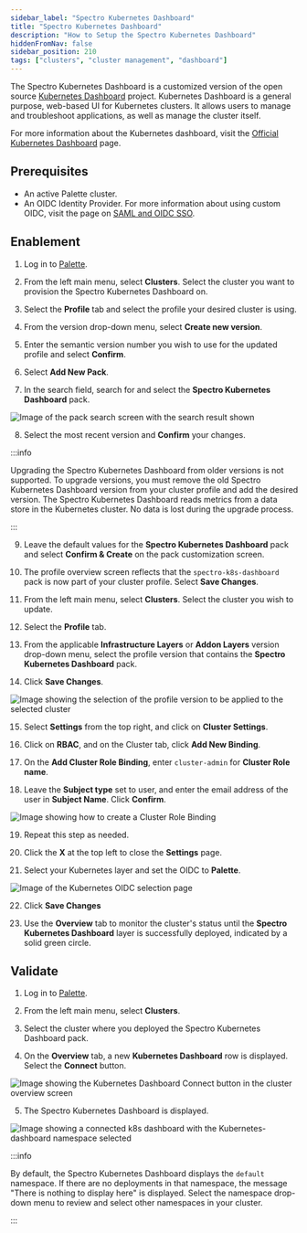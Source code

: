 ```yaml
---
sidebar_label: "Spectro Kubernetes Dashboard"
title: "Spectro Kubernetes Dashboard"
description: "How to Setup the Spectro Kubernetes Dashboard"
hiddenFromNav: false
sidebar_position: 210
tags: ["clusters", "cluster management", "dashboard"]
---
```


The Spectro Kubernetes Dashboard is a customized version of the open source
[Kubernetes Dashboard](https://github.com/kubernetes/dashboard) project. Kubernetes Dashboard is a general purpose,
web-based UI for Kubernetes clusters. It allows users to manage and troubleshoot applications, as well as manage the
cluster itself.

For more information about the Kubernetes dashboard, visit the
[Official Kubernetes Dashboard](https://kubernetes.io/docs/tasks/access-application-cluster/web-ui-dashboard/) page.

## Prerequisites

- An active Palette cluster.
- An OIDC Identity Provider. For more information about using custom OIDC, visit the page on
  [SAML and OIDC SSO](/../../user-management/saml-sso/#palette-oidc-and-pxk).

## Enablement

1. Log in to [Palette](https://console.spectrocloud.com/).

2. From the left main menu, select **Clusters**. Select the cluster you want to provision the Spectro Kubernetes
   Dashboard on.

3. Select the **Profile** tab and select the profile your desired cluster is using.

4. From the version drop-down menu, select **Create new version**.

5. Enter the semantic version number you wish to use for the updated profile and select **Confirm**.

6. Select **Add New Pack**.

7. In the search field, search for and select the **Spectro Kubernetes Dashboard** pack.

![Image of the pack search screen with the search result shown](/clusters_cluster-management_spectro-kubernetes-dashboard_select-dashboard-pack.webp)

8. Select the most recent version and **Confirm** your changes.

:::info

Upgrading the Spectro Kubernetes Dashboard from older versions is not supported. To upgrade versions, you must remove
the old Spectro Kubernetes Dashboard version from your cluster profile and add the desired version. The Spectro
Kubernetes Dashboard reads metrics from a data store in the Kubernetes cluster. No data is lost during the upgrade
process.

:::

9. Leave the default values for the **Spectro Kubernetes Dashboard** pack and select **Confirm & Create** on the pack
   customization screen.

10. The profile overview screen reflects that the `spectro-k8s-dashboard` pack is now part of your cluster profile.
    Select **Save Changes**.

11. From the left main menu, select **Clusters**. Select the cluster you wish to update.

12. Select the **Profile** tab.

13. From the applicable **Infrastructure Layers** or **Addon Layers** version drop-down menu, select the profile version
    that contains the **Spectro Kubernetes Dashboard** pack.

14. Click **Save Changes**.

![Image showing the selection of the profile version to be applied to the selected cluster](/clusters_cluster-management_spectro-kubernetes-dashboard_apply-profile.webp)

15. Select **Settings** from the top right, and click on **Cluster Settings**.

16. Click on **RBAC**, and on the Cluster tab, click **Add New Binding**.

17. On the **Add Cluster Role Binding**, enter `cluster-admin` for **Cluster Role name**.

18. Leave the **Subject type** set to user, and enter the email address of the user in **Subject Name**. Click
    **Confirm**.

![Image showing how to create a Cluster Role Binding](/clusters_cluster-management_spectro-kubernetes-dashboard_add-role-binding.webp)

19. Repeat this step as needed.

20. Click the **X** at the top left to close the **Settings** page.

21. Select your Kubernetes layer and set the OIDC to **Palette**.

![Image of the Kubernetes OIDC selection page](/clusters_cluster-management_spectro-kubernetes-dashboard_select-kubernetes-pack.webp)

22. Click **Save Changes**

23. Use the **Overview** tab to monitor the cluster's status until the **Spectro Kubernetes Dashboard** layer is
    successfully deployed, indicated by a solid green circle.

## Validate

1. Log in to [Palette](https://console.spectrocloud.com/).

2. From the left main menu, select **Clusters**.

3. Select the cluster where you deployed the Spectro Kubernetes Dashboard pack.

4. On the **Overview** tab, a new **Kubernetes Dashboard** row is displayed. Select the **Connect** button.

![Image showing the Kubernetes Dashboard Connect button in the cluster overview screen](/clusters_cluster-management_spectro-kubernetes-dashboard_connect.webp)

5. The Spectro Kubernetes Dashboard is displayed.

![Image showing a connected k8s dashboard with the Kubernetes-dashboard namespace selected](/clusters_cluster-management_spectro-kubernetes-dashboard_success.webp)

:::info

By default, the Spectro Kubernetes Dashboard displays the `default` namespace. If there are no deployments in that
namespace, the message "There is nothing to display here" is displayed. Select the namespace drop-down menu to review
and select other namespaces in your cluster.

:::
